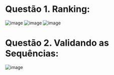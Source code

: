 # Questão 1. Ranking: 

![image](https://user-images.githubusercontent.com/52607671/175660462-0523d0c8-5f9b-422c-a49f-3ca2f9c66b09.png)
![image](https://user-images.githubusercontent.com/52607671/175660517-56b5f848-8eb6-4982-a9b4-2a05f92480b4.png)
![image](https://user-images.githubusercontent.com/52607671/175660525-8ef3d146-e289-4168-a424-94c86e3dfe39.png)



# Questão 2. Validando as Sequências: 

![image](https://user-images.githubusercontent.com/52607671/175660718-42f20c3e-6eed-49f7-b0c7-f58f60a0ec2b.png)
